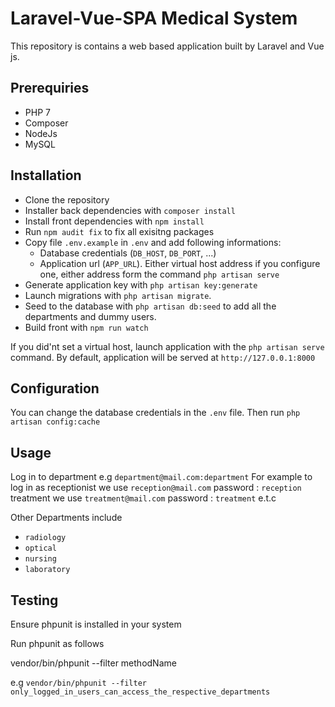 # Laravel-Vue-SPA Medical System

This repository is contains a web based application built by Laravel and Vue js.



## Prerequiries

- PHP 7
- Composer
- NodeJs
- MySQL

## Installation

- Clone the repository
- Installer back dependencies with `composer install`
- Install front dependencies with `npm install`
- Run `npm audit fix` to fix all exisitng packages
- Copy file `.env.example` in `.env` and add following informations:
    - Database credentials (`DB_HOST`, `DB_PORT`, ...)
    - Application url (`APP_URL`). Either virtual host address if you configure one, either address form the command `php artisan serve`
- Generate application key with `php artisan key:generate`
- Launch migrations with `php artisan migrate`.
- Seed to the database with `php artisan db:seed` to add all the departments and dummy users.
- Build front with `npm run watch`

If you did'nt set a virtual host, launch application with the `php artisan serve` command. By default, application will be served at `http://127.0.0.1:8000`

## Configuration

You can change the database credentials in the `.env` file.
Then run `php artisan config:cache`


## Usage

Log in to department e.g   `department@mail.com:department`
For example to log in as receptionist we use `reception@mail.com` password : `reception`
 treatment we use `treatment@mail.com` password : `treatment` e.t.c

 Other Departments include
 - `radiology`
 - `optical`
 - `nursing`
 - `laboratory`

 ## Testing
 Ensure phpunit is installed in your system

 Run phpunit as follows

 vendor/bin/phpunit --filter methodName

 e.g `vendor/bin/phpunit --filter only_logged_in_users_can_access_the_respective_departments`
